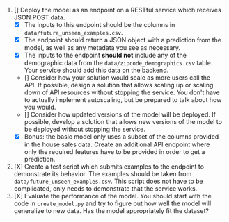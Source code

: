 1. [] Deploy the model as an endpoint on a RESTful service which receives JSON POST data.
   - [X] The inputs to this endpoint should be the columns in `data/future_unseen_examples.csv`.
   - [X] The endpoint should return a JSON object with a prediction from the model, as well as any metadata you see as necessary.
   - [X] The inputs to the endpoint **should not** include any of the demographic data from the `data/zipcode_demographics.csv` table.  Your service should add this data on the backend.
   - [] Consider how your solution would scale as more users call the API. If possible, design a solution that allows scaling up or scaling down of API resources without stopping the service. You don't have to actually implement autoscaling, but be prepared to talk about how you would.
   - [] Consider how updated versions of the model will be deployed. If possible, develop a solution that allows new versions of the model to be deployed without stopping the service.
   - [X] Bonus: the basic model only uses a subset of the columns provided in the house sales data. Create an additional API endpoint where only the required features have to be provided in order to get a prediction.
2. [X] Create a test script which submits examples to the endpoint to demonstrate its behavior.  The examples should be taken from `data/future_unseen_examples.csv`. This script does not have to be complicated, only needs to demonstrate that the service works.
3. [X] Evaluate the performance of the model.  You should start with the code in `create_model.py` and try to figure out how well the model will generalize to new data.  Has the model appropriately fit the dataset?
